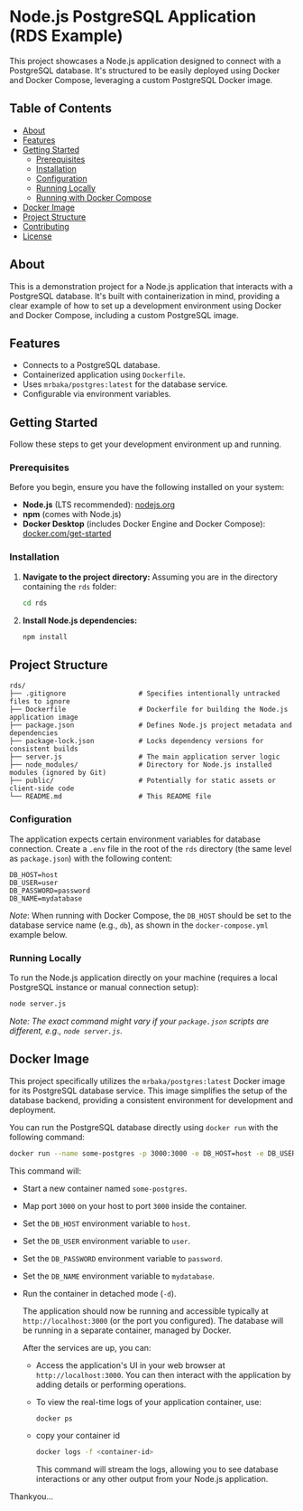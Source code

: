 # Node.js PostgreSQL Application (RDS Example)

This project showcases a Node.js application designed to connect with a PostgreSQL database. It's structured to be easily deployed using Docker and Docker Compose, leveraging a custom PostgreSQL Docker image.

## Table of Contents
- [About](#about)
- [Features](#features)
- [Getting Started](#getting-started)
  - [Prerequisites](#prerequisites)
  - [Installation](#installation)
  - [Configuration](#configuration)
  - [Running Locally](#running-locally)
  - [Running with Docker Compose](#running-with-docker-compose)
- [Docker Image](#docker-image)
- [Project Structure](#project-structure)
- [Contributing](#contributing)
- [License](#license)

## About
This is a demonstration project for a Node.js application that interacts with a PostgreSQL database. It's built with containerization in mind, providing a clear example of how to set up a development environment using Docker and Docker Compose, including a custom PostgreSQL image.

## Features
-   Connects to a PostgreSQL database.
-   Containerized application using `Dockerfile`.
-   Uses `mrbaka/postgres:latest` for the database service.
-   Configurable via environment variables.

## Getting Started

Follow these steps to get your development environment up and running.

### Prerequisites
Before you begin, ensure you have the following installed on your system:
-   **Node.js** (LTS recommended): [nodejs.org](https://nodejs.org/)
-   **npm** (comes with Node.js)
-   **Docker Desktop** (includes Docker Engine and Docker Compose): [docker.com/get-started](https://www.docker.com/get-started)

### Installation

1.  **Navigate to the project directory:**
    Assuming you are in the directory containing the `rds` folder:
    ```bash
    cd rds
    ```

2.  **Install Node.js dependencies:**
    ```bash
    npm install
    ```

## Project Structure
```
rds/
├── .gitignore                  # Specifies intentionally untracked files to ignore
├── Dockerfile                  # Dockerfile for building the Node.js application image
├── package.json                # Defines Node.js project metadata and dependencies
├── package-lock.json           # Locks dependency versions for consistent builds
├── server.js                   # The main application server logic
├── node_modules/               # Directory for Node.js installed modules (ignored by Git)
├── public/                     # Potentially for static assets or client-side code
└── README.md                   # This README file
```

### Configuration

The application expects certain environment variables for database connection. Create a `.env` file in the root of the `rds` directory (the same level as `package.json`) with the following content:

```
DB_HOST=host
DB_USER=user
DB_PASSWORD=password
DB_NAME=mydatabase
```
*Note*: When running with Docker Compose, the `DB_HOST` should be set to the database service name (e.g., `db`), as shown in the `docker-compose.yml` example below.

### Running Locally

To run the Node.js application directly on your machine (requires a local PostgreSQL instance or manual connection setup):

```bash
node server.js
```
*Note: The exact command might vary if your `package.json` scripts are different, e.g., `node server.js`.*


## Docker Image

This project specifically utilizes the `mrbaka/postgres:latest` Docker image for its PostgreSQL database service. This image simplifies the setup of the database backend, providing a consistent environment for development and deployment.

You can run the PostgreSQL database directly using `docker run` with the following command:

```bash
docker run --name some-postgres -p 3000:3000 -e DB_HOST=host -e DB_USER=user -e DB_PASSWORD=password -e DB_NAME=mydatabase -d mrbaka/postgres:latest
```
This command will:
-   Start a new container named `some-postgres`.
-   Map port `3000` on your host to port `3000` inside the container.
-   Set the `DB_HOST` environment variable to `host`.
-   Set the `DB_USER` environment variable to `user`.
-   Set the `DB_PASSWORD` environment variable to `password`.
-   Set the `DB_NAME` environment variable to `mydatabase`.
-   Run the container in detached mode (`-d`).


    The application should now be running and accessible typically at `http://localhost:3000` (or the port you configured). The database will be running in a separate container, managed by Docker.

    After the services are up, you can:
    -   Access the application's UI in your web browser at `http://localhost:3000`. You can then interact with the application by adding details or performing operations.
    -   To view the real-time logs of your application container, use:
        ```bash
        docker ps
        ```

    - copy your container id

        ```bash
        docker logs -f <container-id>
        ```
        This command will stream the logs, allowing you to see database interactions or any other output from your Node.js application.

Thankyou...
